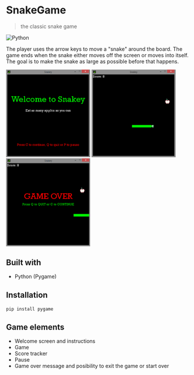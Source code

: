 # SnakeGame
> the classic snake game 
<img alt="Python" src="https://img.shields.io/badge/python%20-%2314354C.svg?&style=for-the-badge&logo=python&logoColor=white"/>
</br>

The player uses the arrow keys to move a "snake" around the board. The game ends when the snake either moves off the screen or moves into itself. The goal is to make the snake as large as possible before that happens.
<p float="left">
<img src="images/snakeIntro.png" width="230">
<img src="images/snakeGame.png" width="230">
<img src="images/snakeGameOver.png" width="230">
</p>

## Built with
- Python (Pygame)

## Installation
```
pip install pygame
```


## Game elements
- Welcome screen and instructions
- Game
- Score tracker
- Pause
- Game over message and posibility to exit the game or start over

